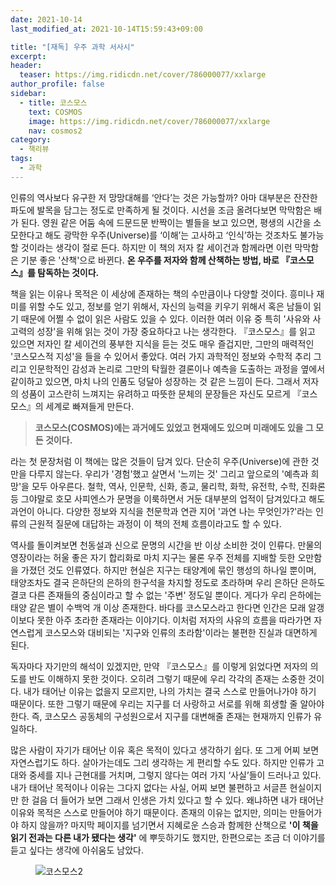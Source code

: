 ```yaml
---
date: 2021-10-14
last_modified_at: 2021-10-14T15:59:43+09:00

title: "[재독] 우주 과학 서사시"
excerpt:
header:
  teaser: https://img.ridicdn.net/cover/786000077/xxlarge
author_profile: false
sidebar:
  - title: 코스모스
    text: COSMOS
    image: https://img.ridicdn.net/cover/786000077/xxlarge
    nav: cosmos2
category:
  - 책리뷰
tags:
  - 과학
---
```

인류의 역사보다 유구한 저 망망대해를 ‘안다’는 것은 가능할까? 아마 대부분은 잔잔한 파도에 발목을 담그는 정도로 만족하게 될 것이다. 시선을 조금 올려다보면 막막함은 배가 된다. 영원 같은 어둠 속에 드문드문 반짝이는 별들을 보고 있으면, 평생의 시간을 소모한다고 해도 광막한 우주(Universe)를 ‘이해’는 고사하고 ‘인식’하는 것조차도 불가능할 것이라는 생각이 절로 든다. 하지만 이 책의 저자 칼 세이건과 함께라면 이런 막막함은 기분 좋은 '산책'으로 바뀐다. **온 우주를 저자와 함께 산책하는 방법, 바로 『코스모스』를 탐독하는 것이다.**  

책을 읽는 이유나 목적은 이 세상에 존재하는 책의 수만큼이나 다양할 것이다. 흥미나 재미를 위할 수도 있고, 정보를 얻기 위해서, 자신의 능력을 키우기 위해서 혹은 남들이 읽기 때문에 어쩔 수 없이 읽은 사람도 있을 수 있다. 이러한 여러 이유 중 특히 '사유와 사고력의 성장'을 위해 읽는 것이 가장 중요하다고 나는 생각한다. 『코스모스』를 읽고 있으면 저자인 칼 세이건의 풍부한 지식을 듣는 것도 매우 즐겁지만, 그만의 매력적인 '코스모스적 지성'을 들을 수 있어서 좋았다. 여러 가지 과학적인 정보와 수학적 추리 그리고 인문학적인 감성과 논리로 그만의 탁월한 결론이나 예측을 도출하는 과정을 옆에서 같이하고 있으면, 마치 나의 인품도 덩달아 성장하는 것 같은 느낌이 든다. 그래서 저자의 성품이 고스란히 느껴지는 유려하고 따뜻한 문체의 문장들은 자신도 모르게 『코스모스』의 세계로 빠져들게 만든다.  

> **코스모스(COSMOS)에는 과거에도 있었고 현재에도 있으며 미래에도 있을 그 모든 것이다.**  

라는 첫 문장처럼 이 책에는 많은 것들이 담겨 있다. 단순히 우주(Universe)에 관한 것만을 다루지 않는다. 우리가 '경험'했고 살면서 '느끼는 것' 그리고 앞으로의 '예측과 희망'을 모두 아우른다. 철학, 역사, 인문학, 신화, 종교, 물리학, 화학, 유전학, 수학, 진화론 등 그야말로 호모 사피엔스가 문명을 이룩하면서 거둔 대부분의 업적이 담겨있다고 해도 과언이 아니다. 다양한 정보와 지식을 천문학과 연관 지어 '과연 나는 무엇인가?'라는 인류의 근원적 질문에 대답하는 과정이 이 책의 전체 흐름이라고도 할 수 있다.  

역사를 돌이켜보면 천동설과 신으로 문명의 시간을 반 이상 소비한 것이 인류다. 만물의 영장이라는 허울 좋은 자기 합리화로 마치 지구는 물론 우주 전체를 지배할 듯한 오만함을 가졌던 것도 인류였다. 하지만 현실은 지구는 태양계에 묶인 행성의 하나일 뿐이며, 태양조차도 결국 은하단의 은하의 한구석을 차지할 정도로 초라하며 우리 은하단 은하도 결코 다른 존재들의 중심이라고 할 수 없는 '주변' 정도일 뿐이다. 게다가 우리 은하에는 태양 같은 별이 수백억 개 이상 존재한다. 바다를 코스모스라고 한다면 인간은 모래 알갱이보다 못한 아주 초라한 존재라는 이야기다. 이처럼 저자의 사유의 흐름을 따라가면 자연스럽게 코스모스와 대비되는 '지구와 인류의 초라함'이라는 불편한 진실과 대면하게 된다.  

독자마다 자기만의 해석이 있겠지만, 만약 『코스모스』를 이렇게 읽었다면 저자의 의도를 반도 이해하지 못한 것이다. 오히려 그렇기 때문에 우리 각각의 존재는 소중한 것이다. 내가 태어난 이유는 없을지 모르지만, 나의 가치는 결국 스스로 만들어나가야 하기 때문이다. 또한 그렇기 때문에 우리는 지구를 더 사랑하고 서로를 위해 희생할 줄 알아야 한다. 즉, 코스모스 공동체의 구성원으로서 지구를 대변해줄 존재는 현재까지 인류가 유일하다.  

많은 사람이 자기가 태어난 이유 혹은 목적이 있다고 생각하기 쉽다. 또 그게 어찌 보면 자연스럽기도 하다. 살아가는데도 그리 생각하는 게 편리할 수도 있다. 하지만 인류가 고대와 중세를 지나 근현대를 거치며, 그렇지 않다는 여러 가지 ‘사실’들이 드러나고 있다. 내가 태어난 목적이나 이유는 그다지 없다는 사실, 어찌 보면 불편하고 서글픈 현실이지만 한 걸음 더 들어가 보면 그래서 인생은 가치 있다고 할 수 있다. 왜냐하면 내가 태어난 이유와 목적은 스스로 만들어야 하기 때문이다. 존재의 이유는 없지만, 의미는 만들어가야 하지 않을까? 마지막 페이지를 넘기면서 지혜로운 스승과 함께한 산책으로 **'이 책을 읽기 전과는 다른 내가 됐다는 생각'** 에 뿌듯하기도 했지만, 한편으로는 조금 더 이야기를 듣고 싶다는 생각에 아쉬움도 남았다.  

<figure class="align-center">
  <img src="https://images.unsplash.com/photo-1462331940025-496dfbfc7564?ixlib=rb-1.2.1&ixid=MnwxMjA3fDB8MHxwaG90by1wYWdlfHx8fGVufDB8fHx8&auto=format&fit=crop&w=3011&q=80" alt="코스모스2">
</figure>